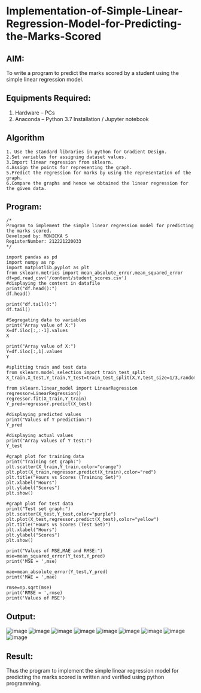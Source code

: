 # Implementation-of-Simple-Linear-Regression-Model-for-Predicting-the-Marks-Scored

## AIM:
To write a program to predict the marks scored by a student using the simple linear regression model.

## Equipments Required:
1. Hardware – PCs
2. Anaconda – Python 3.7 Installation / Jupyter notebook

## Algorithm
```
1. Use the standard libraries in python for Gradient Design.
2.Set variables for assigning dataset values.
3.Import linear regression from sklearn.
4.Assign the points for representing the graph.
5.Predict the regression for marks by using the representation of the graph.
6.Compare the graphs and hence we obtained the linear regression for the given data.
```


## Program:
```
/*
Program to implement the simple linear regression model for predicting the marks scored.
Developed by: MONICKA S
RegisterNumber: 212221220033 
*/
```
```
import pandas as pd
import numpy as np
import matplotlib.pyplot as plt
from sklearn.metrics import mean_absolute_error,mean_squared_error
df=pd.read_csv('/content/student_scores.csv')
#displaying the content in datafile
print("df.head():")
df.head()

print("df.tail():")
df.tail()

#Segregating data to variables
print("Array value of X:")
X=df.iloc[:,:-1].values
X

print("Array value of X:")
Y=df.iloc[:,1].values
Y

#splitting train and test data
from sklearn.model_selection import train_test_split
X_train,X_test,Y_train,Y_test=train_test_split(X,Y,test_size=1/3,random_state=0)

from sklearn.linear_model import LinearRegression
regressor=LinearRegression()
regressor.fit(X_train,Y_train)
Y_pred=regressor.predict(X_test)

#displaying predicted values
print("Values of Y prediction:")
Y_pred

#displaying actual values
print("Array values of Y test:")
Y_test

#graph plot for training data
print("Training set graph:")
plt.scatter(X_train,Y_train,color="orange")
plt.plot(X_train,regressor.predict(X_train),color="red")
plt.title("Hours vs Scores (Training Set)")
plt.xlabel("Hours")
plt.ylabel("Scores")
plt.show()

#graph plot for test data
print("Test set graph:")
plt.scatter(X_test,Y_test,color="purple")
plt.plot(X_test,regressor.predict(X_test),color="yellow")
plt.title("Hours vs Scores (Test Set)")
plt.xlabel("Hours")
plt.ylabel("Scores")
plt.show()

print("Values of MSE,MAE and RMSE:")
mse=mean_squared_error(Y_test,Y_pred)
print('MSE = ',mse)

mae=mean_absolute_error(Y_test,Y_pred)
print('MAE = ',mae)

rmse=np.sqrt(mse)
print('RMSE = ',rmse)
print('Values of MSE')
```

## Output:
![image](https://github.com/Monicka19/Implementation-of-Simple-Linear-Regression-Model-for-Predicting-the-Marks-Scored/assets/143497806/58070106-066f-4e2a-942b-45c3e14f31d9)
![image](https://github.com/Monicka19/Implementation-of-Simple-Linear-Regression-Model-for-Predicting-the-Marks-Scored/assets/143497806/748b2b7e-3032-4059-9f51-fe254b078af0)
![image](https://github.com/Monicka19/Implementation-of-Simple-Linear-Regression-Model-for-Predicting-the-Marks-Scored/assets/143497806/cdc9dcf8-6803-4d23-99b3-e5e44a2cafbd)
![image](https://github.com/Monicka19/Implementation-of-Simple-Linear-Regression-Model-for-Predicting-the-Marks-Scored/assets/143497806/8ce69f68-d9cc-4c21-9205-9afc7d586c53)
![image](https://github.com/Monicka19/Implementation-of-Simple-Linear-Regression-Model-for-Predicting-the-Marks-Scored/assets/143497806/c2ad4933-476a-471f-a799-b91e497b6d40)
![image](https://github.com/Monicka19/Implementation-of-Simple-Linear-Regression-Model-for-Predicting-the-Marks-Scored/assets/143497806/8dfc3551-f117-4e33-b79e-b1f13a99863e)
![image](https://github.com/Monicka19/Implementation-of-Simple-Linear-Regression-Model-for-Predicting-the-Marks-Scored/assets/143497806/7fa90424-4755-4f9d-85a7-9ec810bbbf63)
![image](https://github.com/Monicka19/Implementation-of-Simple-Linear-Regression-Model-for-Predicting-the-Marks-Scored/assets/143497806/bf85e4ce-07a4-495a-bdb3-59f7b9271e2b)
![image](https://github.com/Monicka19/Implementation-of-Simple-Linear-Regression-Model-for-Predicting-the-Marks-Scored/assets/143497806/4c17ecef-55df-4ce7-8495-2446cf53f1bf)







## Result:
Thus the program to implement the simple linear regression model for predicting the marks scored is written and verified using python programming.
